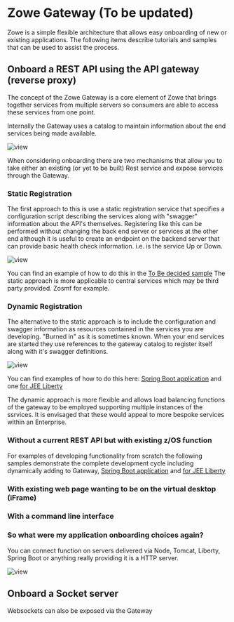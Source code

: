 # Zowe Gateway (To be updated)

Zowe is a simple flexible architecture that allows easy onboarding of new or existing applications. The following items describe tutorials and samples that can be used to assist the process.

## Onboard a REST API using the API gateway (reverse proxy)

The concept of the Zowe Gateway is a core element of Zowe that brings together services from multiple servers so consumers are able to access these services from one point.
<!-- Not only that but using Single Sign-on (SSO) the consumer will only have to authenticate once. -->

Internally the Gateway uses a catalog to maintain information about the end services being made available.

<img src="../images/api-mediation/Gateway1.jpg" alt="view" align=center/>
<!--
``The Gateway is not restricted just to z/OS but can access services elsewhere on other servers etc.`` -->

When considering onboarding there are two mechanisms that allow you to take either an existing (or yet to be built) Rest service and expose services through the Gateway.  

### Static Registration

The first approach to this is use a static registration service that specifies a configuration script describing the services along with "swagger" information about the API's themselves. Registering like this can be performed without changing the back end server or services at the other end although it is useful to create an endpoint on the backend server that can provide basic health check information. i.e. is the service Up or Down.

<img src="../images/api-mediation/Gateway2.jpg" alt="view" align=center/>

You can find an example of how to do this in the [To Be decided sample](./libertyAPI.md)
The static approach is more applicable to central services which may be third party provided. Zosmf for example.

### Dynamic Registration

The alternative to the static approach is to include the configuration and swagger information as resources contained in the services you are developing. "Burned in" as it is sometimes known.
When your end services are started they use references to the gateway catalog to register itself along with it's swagger definitions.

<img src="../images/api-mediation/Gateway3.jpg" alt="view" align=center/>

You can find examples of how to do this here: [Spring Boot application](./api-mediation-usingapiml.md) and one [for JEE Liberty](./libertyAPI.md)

The dynamic approach is more flexible and allows load balancing functions of the gateway to be employed supporting multiple instances of the ssrvices. It is envisaged that these would appeal to more bespoke services within an Enterprise.

### Without a current REST API but with existing z/OS function

For examples of developing functionality from scratch the following samples demonstrate the complete development cycle including dynamically adding to Gateway,
[Spring Boot application](./api-mediation-usingapiml.md) and [for JEE Liberty](./libertyAPI.md)

###  With existing web page wanting to be on the virtual desktop (iFrame)

### With a command line interface

<!-- ### 1.2 Without a current REST API but with existing z/OS function
This pattern considers the situation where you have z/OS functionality available on your server which you want to expose via REST.
#### :white_check_mark: 1.2.1 JEE server based
The following link is to a tutorial which will take you through the process to develop your own Zowe API's with Swagger notation. Although the resulting War file is "dropped into" a Liberty server, the same principles can be applied for other JEE servers. [Liberty API](libertyAPI.md)

#### :construction: 1.2.2 SpringBoot example
This specific pattern is known to work but no tutorial is available yet. -->

### So what were my application onboarding choices again?

You can connect function on servers delivered via Node, Tomcat, Liberty, Spring Boot or anything really providing it is a HTTP server.

<img src="../images/api-mediation/onflow1.png" alt="view" align=center/>

## Onboard a Socket server 
Websockets can also be exposed via the Gateway

